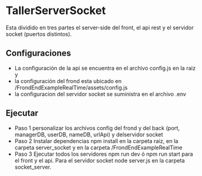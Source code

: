 # TallerServerSocket

Esta dividido en tres partes el server-side del front, el api rest y el servidor socket (puertos distintos).

## Configuraciones
- La configuración de la api se encuentra en el archivo config.js en la raiz y
- la configuración del frond esta ubicado en /FrondEndExampleRealTime/assets/config.js
- la configuracion del servidor socket se suministra en el archivo .env

## Ejecutar
- Paso 1 personalizar los archivos config del frond y del back (port, managerDB, userDB, nameDB, urlApi) y delservidor socket
- Paso 2 Instalar dependencias npm install en la carpeta raiz, en la carpeta server_socket y en la carpeta /FrondEndExampleRealTime
- Paso 3 Ejecutar todos los servidores npm run dev ó npm run start para el front y el api. Para el servidor socket node server.js en la carpeta socket_server.

